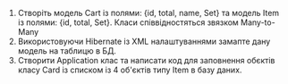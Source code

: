 1. Створіть модель Cart із полями: {id, total, name, Set<Item>} та модель Item із полями: {id, total, Set<Cart>}. Класи співвідностяться звязком Many-to-Many
2. Використовуючи Hibernate із XML налаштуваннями замапте дану модель на таблицю в БД.
3. Створити Application клас та написати код для заповнення обєктів класу Card із списком із 4 об'єктів типу Item в базу даних.